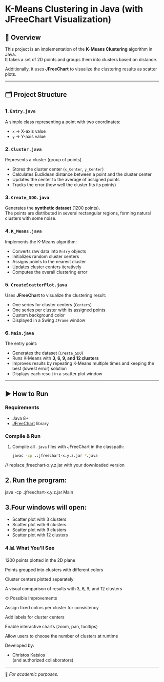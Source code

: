 
# K-Means Clustering in Java (with JFreeChart Visualization)

## 📌 Overview
This project is an implementation of the **K-Means Clustering** algorithm in Java.  
It takes a set of 2D points and groups them into clusters based on distance.

Additionally, it uses **JFreeChart** to visualize the clustering results as scatter plots.

---

## 🗂 Project Structure

### 1. `Entry.java`
A simple class representing a point with two coordinates:
- `x` → X-axis value  
- `y` → Y-axis value  

### 2. `Cluster.java`
Represents a cluster (group of points).
- Stores the cluster center (`x_Center`, `y_Center`)  
- Calculates Euclidean distance between a point and the cluster center  
- Updates the center to the average of assigned points  
- Tracks the error (how well the cluster fits its points)  

### 3. `Create_SDO.java`
Generates the **synthetic dataset** (1200 points).  
The points are distributed in several rectangular regions, forming natural clusters with some noise.

### 4. `K_Means.java`
Implements the K-Means algorithm:
- Converts raw data into `Entry` objects  
- Initializes random cluster centers  
- Assigns points to the nearest cluster  
- Updates cluster centers iteratively  
- Computes the overall clustering error  

### 5. `CreateScatterPlot.java`
Uses **JFreeChart** to visualize the clustering result:
- One series for cluster centers (`Centers`)  
- One series per cluster with its assigned points  
- Custom background color  
- Displayed in a Swing `JFrame` window  

### 6. `Main.java`
The entry point:
- Generates the dataset (`Create_SDO`)  
- Runs K-Means with **3, 6, 9, and 12 clusters**  
- Improves results by repeating K-Means multiple times and keeping the best (lowest error) solution  
- Displays each result in a scatter plot window  

---

## ▶️ How to Run

### Requirements
- Java 8+  
- [JFreeChart](https://www.jfree.org/jfreechart/) library  

### Compile & Run
1. Compile all `.java` files with JFreeChart in the classpath:
   ```bash
   javac -cp .:jfreechart-x.y.z.jar *.java
// replace jfreechart-x.y.z.jar with your downloaded version
## 2. Run the program:
java -cp .:jfreechart-x.y.z.jar Main
## 3.Four windows will open:
- Scatter plot with 3 clusters
- Scatter plot with 6 clusters
- Scatter plot with 9 clusters
- Scatter plot with 12 clusters
### 4.📊 What You’ll See

1200 points plotted in the 2D plane

Points grouped into clusters with different colors

Cluster centers plotted separately

A visual comparison of results with 3, 6, 9, and 12 clusters

⚙️ Possible Improvements

Assign fixed colors per cluster for consistency

Add labels for cluster centers

Enable interactive charts (zoom, pan, tooltips)

Allow users to choose the number of clusters at runtime


Developed by:
- Christos Katsios  
(and authorized collaborators)

---

📌 *For academic purposes.*
